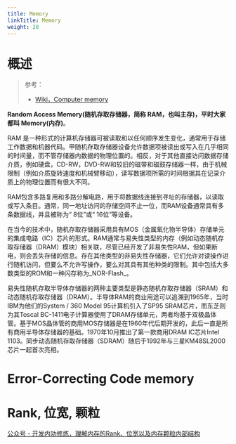 ```yaml
---
title: Memory
linkTitle: Memory
weight: 20
---
```


# 概述

> 参考：
> 
> - [Wiki，Computer memory](https://en.wikipedia.org/wiki/Computer_memory)

**Random Access Memory(随机存取存储器，简称 RAM，也叫主存)，平时大家都叫 Memory(内存)**。

RAM 是一种形式的计算机存储器可被读取和以任何顺序发生变化，通常用于存储工作数据和机器代码。甲随机存取存储器设备允许数据项被读出或写入在几乎相同的时间量，而不管存储器内数据的物理位置的。相反，对于其他直接访问数据存储介质，例如硬盘，CD-RW，DVD-RW和较旧的磁带和磁鼓存储器一样，由于机械限制（例如介质旋转速度和机械臂移动），读写数据项所需的时间根据其在记录介质上的物理位置而有很大不同。

RAM包含多路复用和多路分解电路，用于将数据线连接到寻址的存储器，以读取或写入条目。通常，同一地址访问的存储空间不止一位，而RAM设备通常具有多条数据线，并且被称为“ 8位”或“ 16位”等设备。

在当今的技术中，随机存取存储器采用具有MOS（金属氧化物半导体）存储单元的集成电路（IC）芯片的形式。RAM通常与易失性类型的内存（例如动态随机存取存储器（DRAM）模块）相关联，尽管已经开发了非易失性RAM，但如果断电，则会丢失存储的信息。存在其他类型的非易失性存储器，它们允许对读操作进行随机访问，但要么不允许写操作，要么对其具有其他种类的限制。其中包括大多数类型的ROM和一种闪存称为\_NOR-Flash\_。

易失性随机存取半导体存储器的两种主要类型是静态随机存取存储器（SRAM）和动态随机存取存储器（DRAM）。半导体RAM的商业用途可以追溯到1965年，当时IBM为他们的System / 360 Model 95计算机引入了SP95 SRAM芯片，而东芝则为其Toscal BC-1411电子计算器使用了DRAM存储单元，两者均基于双极晶体管。基于MOS晶体管的商用MOS存储器是在1960年代后期开发的，此后一直是所有商用半导体存储器的基础。1970年10月推出了第一款商用DRAM IC芯片Intel 1103。同步动态随机存取存储器（SDRAM）随后于1992年与三星KM48SL2000芯片一起首次亮相。

# Error-Correcting Code memory

# Rank, 位宽, 颗粒

[公众号 - 开发内功修炼，理解内存的Rank、位宽以及内存颗粒内部结构](https://mp.weixin.qq.com/s/wCzeFhTE8OEWaZmMhc0iUw)

